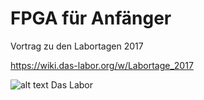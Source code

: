 # FPGA für Anfänger
Vortrag zu den Labortagen 2017

https://wiki.das-labor.org/w/Labortage_2017

![alt text](https://s3-eu-west-1.amazonaws.com/popula/location/000050/thumbnail/das-labor-e-v-bochum_50740_175.png
 "Das Labor Logo")
Das Labor

